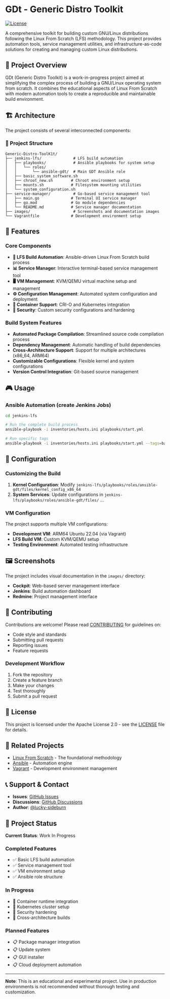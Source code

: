 # GDt - Generic Distro Toolkit

[![License](https://img.shields.io/badge/License-Apache%202.0-blue.svg)](https://opensource.org/licenses/Apache-2.0)

A comprehensive toolkit for building custom GNU/Linux distributions following the Linux From Scratch (LFS) methodology. This project provides automation tools, service management utilities, and infrastructure-as-code solutions for creating and managing custom Linux distributions.

## 🎯 Project Overview

GDt (Generic Distro Toolkit) is a work-in-progress project aimed at simplifying the complex process of building a GNU/Linux operating system from scratch. It combines the educational aspects of Linux From Scratch with modern automation tools to create a reproducible and maintainable build environment.

## 🏗️ Architecture

The project consists of several interconnected components:

### 📁 Project Structure

```
Generic-Distro-ToolK1t/
├── jenkins-lfs/              # LFS build automation
│   ├── playbooks/            # Ansible playbooks for system setup
│   │   └── roles/
│   │       └── ansible-gdt/  # Main GDT Ansible role
│   ├── basic_system_software.sh
│   ├── chroot_new.sh        # Chroot environment setup
│   ├── mounts.sh            # Filesystem mounting utilities
│   └── system_configuration.sh
├── service-manager/          # Go-based service management tool
│   ├── main.go              # Terminal UI service manager
│   ├── go.mod               # Go module dependencies
│   └── README.md            # Service manager documentation
├── images/                   # Screenshots and documentation images
└── Vagrantfile              # Development environment setup
```

## 🚀 Features

### Core Components

- **🔧 LFS Build Automation**: Ansible-driven Linux From Scratch build process
- **📊 Service Manager**: Interactive terminal-based service management tool
- **🖥️ VM Management**: KVM/QEMU virtual machine setup and management
- **⚙️ Configuration Management**: Automated system configuration and deployment
- **🐳 Container Support**: CRI-O and Kubernetes integration
- **🔐 Security**: Custom security configurations and hardening

### Build System Features

- **Automated Package Compilation**: Streamlined source code compilation process
- **Dependency Management**: Automatic handling of build dependencies
- **Cross-Architecture Support**: Support for multiple architectures (x86_64, ARM64)
- **Customizable Configurations**: Flexible kernel and system configurations
- **Version Control Integration**: Git-based source management

## 🎮 Usage

### Ansible Automation (create Jenkins Jobs)

```bash
cd jenkins-lfs

# Run the complete build process
ansible-playbook -i inventories/hosts.ini playbooks/start.yml

# Run specific tags
ansible-playbook -i inventories/hosts.ini playbooks/start.yml --tags=basic_system_software
```

## 🔧 Configuration

### Customizing the Build

1. **Kernel Configuration**: Modify `jenkins-lfs/playbooks/roles/ansible-gdt/files/kernel_config_x86_64`
2. **System Services**: Update configurations in `jenkins-lfs/playbooks/roles/ansible-gdt/files/`
...

### VM Configuration

The project supports multiple VM configurations:

- **Development VM**: ARM64 Ubuntu 22.04 (via Vagrant)
- **LFS Build VM**: Custom KVM/QEMU setup
- **Testing Environment**: Automated testing infrastructure

## 🖼️ Screenshots

The project includes visual documentation in the `images/` directory:
- **Cockpit**: Web-based server management interface
- **Jenkins**: Build automation dashboard  
- **Redmine**: Project management interface

## 🤝 Contributing

Contributions are welcome! Please read [CONTRIBUTING](CONTRIBUTING) for guidelines on:

- Code style and standards
- Submitting pull requests
- Reporting issues
- Feature requests

### Development Workflow

1. Fork the repository
2. Create a feature branch
3. Make your changes
4. Test thoroughly
5. Submit a pull request

## 📝 License

This project is licensed under the Apache License 2.0 - see the [LICENSE](LICENSE) file for details.

## 🔗 Related Projects

- [Linux From Scratch](http://www.linuxfromscratch.org/) - The foundational methodology
- [Ansible](https://www.ansible.com/) - Automation engine
- [Vagrant](https://www.vagrantup.com/) - Development environment management

## 📞 Support & Contact

- **Issues**: [GitHub Issues](https://github.com/lucky-sideburn/Generic-Distro-ToolK1t/issues)
- **Discussions**: [GitHub Discussions](https://github.com/lucky-sideburn/Generic-Distro-ToolK1t/discussions)
- **Author**: [@lucky-sideburn](https://github.com/lucky-sideburn)

## 🚧 Project Status

**Current Status**: Work In Progress

### Completed Features
- ✅ Basic LFS build automation
- ✅ Service management tool
- ✅ VM environment setup
- ✅ Ansible role structure

### In Progress
- 🔄 Container runtime integration
- 🔄 Kubernetes cluster setup
- 🔄 Security hardening
- 🔄 Cross-architecture builds

### Planned Features
- 📋 Package manager integration
- 📋 Update system
- 📋 GUI installer
- 📋 Cloud deployment automation

---

**Note**: This is an educational and experimental project. Use in production environments is not recommended without thorough testing and customization.